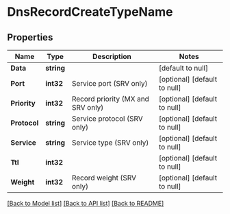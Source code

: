 # DnsRecordCreateTypeName

## Properties
Name | Type | Description | Notes
------------ | ------------- | ------------- | -------------
**Data** | **string** |  | [default to null]
**Port** | **int32** | Service port (SRV only) | [optional] [default to null]
**Priority** | **int32** | Record priority (MX and SRV only) | [optional] [default to null]
**Protocol** | **string** | Service protocol (SRV only) | [optional] [default to null]
**Service** | **string** | Service type (SRV only) | [optional] [default to null]
**Ttl** | **int32** |  | [optional] [default to null]
**Weight** | **int32** | Record weight (SRV only) | [optional] [default to null]

[[Back to Model list]](../README.md#documentation-for-models) [[Back to API list]](../README.md#documentation-for-api-endpoints) [[Back to README]](../README.md)

